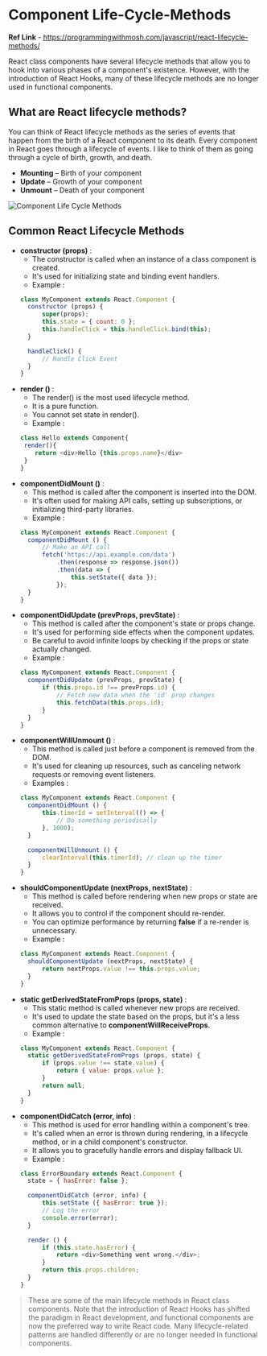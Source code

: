 # Component Life-Cycle-Methods

**Ref Link** - https://programmingwithmosh.com/javascript/react-lifecycle-methods/

React class components have several lifecycle methods that allow you to hook into various phases of a component's existence. However, with the introduction of React Hooks, many of these lifecycle methods are no longer used in functional components.

## What are React lifecycle methods?
You can think of React lifecycle methods as the series of events that happen from the birth of a React component to its death. Every component in React goes through a lifecycle of events. I like to think of them as going through a cycle of birth, growth, and death.
- **Mounting** – Birth of your component
- **Update** – Growth of your component
- **Unmount** – Death of your component


![Component Life Cycle Methods](https://i0.wp.com/programmingwithmosh.com/wp-content/uploads/2018/10/Screen-Shot-2018-10-31-at-1.44.28-PM.png?ssl=1)

## Common React Lifecycle Methods
- **constructor (props)** :
  - The constructor is called when an instance of a class component is created.
  - It's used for initializing state and binding event handlers.
  - Example :
  ```js
  class MyComponent extends React.Component {
    constructor (props) {
        super(props);
        this.state = { count: 0 };
        this.handleClick = this.handleClick.bind(this);
    }

    handleClick() {
        // Handle Click Event
    }
  }
  ```
- **render ()** :
  - The render() is the most used lifecycle method.
  - It is a pure function.
  - You cannot set state in render().
  - Example :
  ```js
  class Hello extends Component{
   render(){
      return <div>Hello {this.props.name}</div>
   }
  }
  ```
- **componentDidMount ()** :
  - This method is called after the component is inserted into the DOM.
  - It's often used for making API calls, setting up subscriptions, or initializing third-party libraries.
  - Example :
  ```js
  class MyComponent extends React.Component {
    componentDidMount () {
        // Make an API call
        fetch('https://api.example.com/data')
            .then(response => response.json())
            .then(data => {
                this.setState({ data });
            });
    }
  }
  ```
- **componentDidUpdate (prevProps, prevState)** :
  - This method is called after the component's state or props change.
  - It's used for performing side effects when the component updates.
  - Be careful to avoid infinite loops by checking if the props or state actually changed.
  - Example :
  ```js
  class MyComponent extends React.Component {
    componentDidUpdate (prevProps, prevState) {
        if (this.props.id !== prevProps.id) {
            // Fetch new data when the 'id' prop changes
            this.fetchData(this.props.id);
        }
    }
  }
  ```
- **componentWillUnmount ()** :
  - This method is called just before a component is removed from the DOM.
  - It's used for cleaning up resources, such as canceling network requests or removing event listeners.
  - Examples :
  ```js
  class MyComponent extends React.Component {
    componentDidMount () {
        this.timerId = setInterval(() => {
            // Do something periodically
        }, 1000);
    }

    componentWillUnmount () {
        clearInterval(this.timerId); // clean up the timer
    }
  }
  ```
- **shouldComponentUpdate (nextProps, nextState)** :
  - This method is called before rendering when new props or state are received.
  - It allows you to control if the component should re-render.
  - You can optimize performance by returning **false** if a re-render is unnecessary.
  - Example :
  ```js
  class MyComponent extends React.Component {
    shouldComponentUpdate (nextProps, nextState) {
        return nextProps.value !== this.props.value;
    }
  }
  ```
- **static getDerivedStateFromProps (props, state)** :
  - This static method is called whenever new props are received.
  - It's used to update the state based on the props, but it's a less common alternative to **componentWillReceiveProps**.
  - Example :
  ```js
  class MyComponent extends React.Component {
    static getDerivedStateFromProps (props, state) {
        if (props.value !== state.value) {
            return { value: props.value };
        }
        return null;
    }
  }
  ```
- **componentDidCatch (error, info)** :
  - This method is used for error handling within a component's tree.
  - It's called when an error is thrown during rendering, in a lifecycle method, or in a child component's constructor.
  - It allows you to gracefully handle errors and display fallback UI.
  - Example :
  ```js
  class ErrorBoundary extends React.Component {
    state = { hasError: false };

    componentDidCatch (error, info) {
        this.setState ({ hasError: true });
        // Log the error
        console.error(error);
    }

    render () {
        if (this.state.hasError) {
            return <div>Something went wrong.</div>;
        }
        return this.props.children;
    }
  }
  ```

> These are some of the main lifecycle methods in React class components. Note that the introduction of React Hooks has shifted the paradigm in React development, and functional components are now the preferred way to write React code. Many lifecycle-related patterns are handled differently or are no longer needed in functional components.
